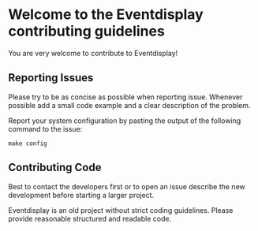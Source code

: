 # Welcome to the Eventdisplay contributing guidelines

You are very welcome to contribute to Eventdisplay!

## Reporting Issues

Please try to be as concise as possible when reporting issue. Whenever possible add a small code example and a clear description of the problem.

Report your system configuration by pasting the output of the following command to the issue:

```console
make config
```

## Contributing Code

Best to contact the developers first or to open an issue describe the new development before starting a larger project.

Eventdisplay is an old project without strict coding guidelines. Please provide reasonable structured and readable code.
